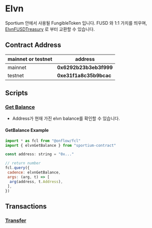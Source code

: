 # Elvn

Sportium 안에서 사용될 FungibleToken 입니다.
FUSD 와 1:1 가치를 띄우며, [ElvnFUSDTreasury](./ElvnFUSDTreasury.md) 로 부터 교환할 수 있습니다.

## Contract Address

| mainnet or testnet | address |
| -- | -- |
| mainnet | **0x6292b23b3eb3f999** |
| testnet | **0xe31f1a8c35b9bcac** |

## Scripts

### [Get Balance](../../scripts/elvn/get_balance.cdc)

- Address가 현재 가진 elvn balance를 확인할 수 있습니다.

#### GetBalance Example

```javascript
import * as fcl from "@onflow/fcl"
import { elvnGetBalance } from "sportium-contract"

const address: string = "0x..."

// return number
fcl.query({
 cadence: elvnGetBalance,
 args: (arg, t) => [
  arg(address, t.Address),
 ],
})
```

## Transactions

### [Transfer](../../transactions/elvn/transfer_tokens.cdc)
